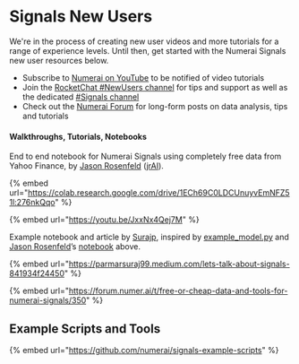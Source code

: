 # Signals New Users

We're in the process of creating new user videos and more tutorials for a range of experience levels. Until then, get started with the Numerai Signals new user resources below.

* Subscribe to [Numerai on YouTube](https://www.youtube.com/channel/UCQt3RVSKsDpFgYIm1A-nWbA) to be notified of video tutorials
* Join the [RocketChat #NewUsers channel](https://community.numer.ai/channel/newusers) for tips and support as well as the dedicated [#Signals channel](https://community.numer.ai/channel/signals)
* Check out the [Numerai Forum](https://forum.numer.ai) for long-form posts on data analysis, tips and tutorials

#### Walkthroughs, Tutorials, Notebooks

End to end notebook for Numerai Signals using completely free data from Yahoo Finance, by [Jason Rosenfeld](https://twitter.com/jrosenfeld13) ([jrAI](https://signals.numer.ai/jrai)).

{% embed url="https://colab.research.google.com/drive/1ECh69C0LDCUnuyvEmNFZ51l:276nkQqo" %}

{% embed url="https://youtu.be/JxxNx4Qej7M" %}

Example notebook and article by [Surajp](https://twitter.com/parmarsuraj99), inspired by [example\_model.py](https://github.com/numerai/signals-example-scripts/blob/master/example\_model.py) and [Jason Rosenfeld](https://twitter.com/jrosenfeld13)’s [notebook](https://twitter.com/jrosenfeld13/status/1315749231387443202?s=20) above.

{% embed url="https://parmarsuraj99.medium.com/lets-talk-about-signals-841934f24450" %}

{% embed url="https://forum.numer.ai/t/free-or-cheap-data-and-tools-for-numerai-signals/350" %}

## Example Scripts and Tools

{% embed url="https://github.com/numerai/signals-example-scripts" %}
